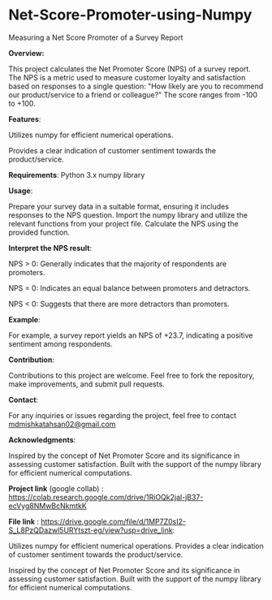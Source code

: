 # Net-Score-Promoter-using-Numpy
Measuring a Net Score Promoter of a Survey Report 


**Overview:**

This project calculates the Net Promoter Score (NPS) of a survey report. The NPS is a metric used to measure customer loyalty and satisfaction based on responses to a single question: "How likely are you to recommend our product/service to a friend or colleague?" The score ranges from -100 to +100.


**Features**:

Utilizes numpy for efficient numerical operations.

Provides a clear indication of customer sentiment towards the product/service.


**Requirements**:
Python 3.x
numpy library


**Usage**:

Prepare your survey data in a suitable format, ensuring it includes responses to the NPS question.
Import the numpy library and utilize the relevant functions from your project file.
Calculate the NPS using the provided function.


**Interpret the NPS result**:

NPS > 0: Generally indicates that the majority of respondents are promoters.

NPS = 0: Indicates an equal balance between promoters and detractors.

NPS < 0: Suggests that there are more detractors than promoters.


**Example**:

For example, a survey report yields an NPS of +23.7, indicating a positive sentiment among respondents.


**Contribution**:

Contributions to this project are welcome. Feel free to fork the repository, make improvements, and submit pull requests.


**Contact**:

For any inquiries or issues regarding the project, feel free to contact mdmishkatahsan02@gmail.com


**Acknowledgments**:

Inspired by the concept of Net Promoter Score and its significance in assessing customer satisfaction.
Built with the support of the numpy library for efficient numerical computations.


**Project link** (google collab) : https://colab.research.google.com/drive/1RiOQk2jal-jB37-ecVyg8NMwBcNkmtkK

**File link** : https://drive.google.com/file/d/1MP7Z0sI2-S_L8PzQDazwl5URYtszt-eg/view?usp=drive_link:

Utilizes numpy for efficient numerical operations.
Provides a clear indication of customer sentiment towards the product/service.


Inspired by the concept of Net Promoter Score and its significance in assessing customer satisfaction.
Built with the support of the numpy library for efficient numerical computations.
